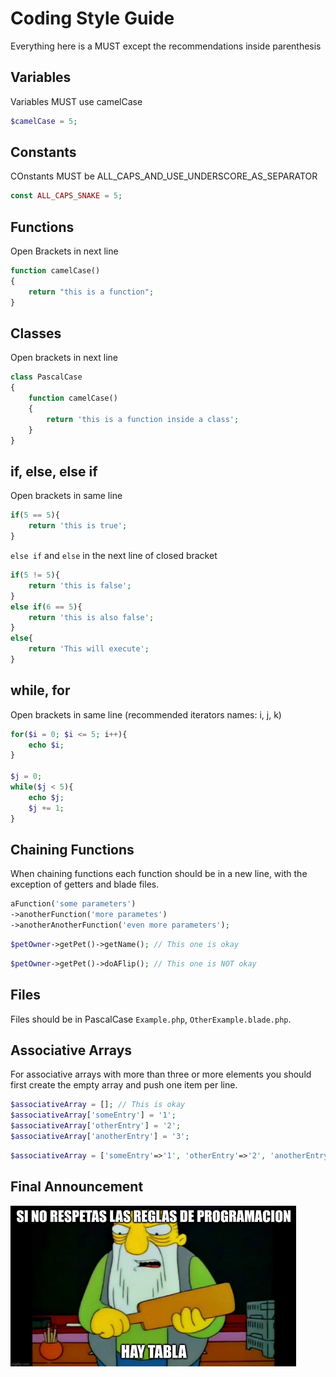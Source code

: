 # Coding Style Guide

Everything here is a MUST except the recommendations inside parenthesis

## Variables

Variables MUST use camelCase

```php
$camelCase = 5;
```
## Constants

COnstants MUST be ALL_CAPS_AND_USE_UNDERSCORE_AS_SEPARATOR

```php
const ALL_CAPS_SNAKE = 5;
```

## Functions

Open Brackets in next line

```php
function camelCase()
{
    return "this is a function";
}
```

## Classes

Open brackets in next line

```php
class PascalCase
{
    function camelCase()
    {
        return 'this is a function inside a class';
    }
}
```

## if, else, else if

Open brackets in same line

```php
if(5 == 5){
    return 'this is true';
}
```

`else if` and `else` in the next line of closed bracket
```php
if(5 != 5){
    return 'this is false';
}
else if(6 == 5){
    return 'this is also false';
}
else{
    return 'This will execute';
}
```

## while, for
Open brackets in same line (recommended iterators names: i, j, k)
```php
for($i = 0; $i <= 5; i++){
    echo $i;
}

$j = 0;
while($j < 5){
    echo $j;
    $j += 1;
}
```

## Chaining Functions
When chaining functions each function should be in a new line, with the exception of getters and blade files.
```php
aFunction('some parameters')
->anotherFunction('more parametes')
->anotherAnotherFunction('even more parameters');
```

```php
$petOwner->getPet()->getName(); // This one is okay
```

```php
$petOwner->getPet()->doAFlip(); // This one is NOT okay
```

## Files

Files should be in PascalCase `Example.php`, `OtherExample.blade.php`.

## Associative Arrays

For associative arrays with more than three or more elements you should first create the empty array and push one item per line.

```php
$associativeArray = []; // This is okay
$associativeArray['someEntry'] = '1';
$associativeArray['otherEntry'] = '2';
$associativeArray['anotherEntry'] = '3';
```

```php
$associativeArray = ['someEntry'=>'1', 'otherEntry'=>'2', 'anotherEntry'=>'3']; // This is NOT okay
```

## Final Announcement

![](images/hayTabla.png)